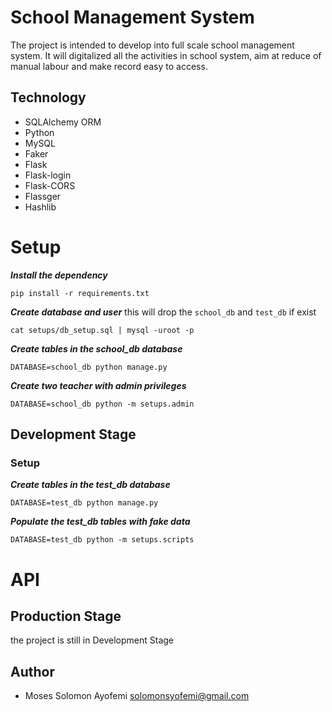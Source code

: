 # School Management System
The project is intended to develop into full scale school management system. It will digitalized all the activities in school system, aim at reduce of manual labour and make record easy to access.
## Technology
- SQLAlchemy ORM
- Python
- MySQL
- Faker
- Flask
- Flask-login
- Flask-CORS
- Flassger
- Hashlib
# Setup
***Install the dependency***

    pip install -r requirements.txt
***Create database and user***
this will drop the `school_db` and `test_db` if exist

    cat setups/db_setup.sql | mysql -uroot -p

***Create tables in the school_db database***

    DATABASE=school_db python manage.py

***Create two teacher with admin privileges***

    DATABASE=school_db python -m setups.admin

## Development Stage
### Setup

***Create tables in the test_db database***

    DATABASE=test_db python manage.py
***Populate the test_db tables with fake data***

    DATABASE=test_db python -m setups.scripts

# API


## Production Stage
the project is still in Development Stage

## Author
- Moses Solomon Ayofemi <solomonsyofemi@gmail.com>
